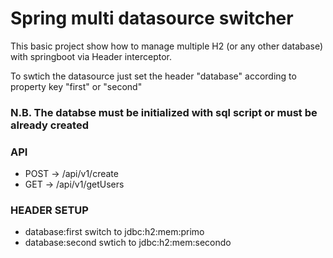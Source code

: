 # Spring multi datasource switcher
This basic project show how to manage multiple H2 (or any other database) with springboot via Header interceptor.

To swtich the datasource just set the header "database" according to property key "first" or "second"
### N.B. The databse must be initialized with sql script or must be already created

### API
- POST -> /api/v1/create 
- GET -> /api/v1/getUsers

### HEADER SETUP
- database:first switch to jdbc:h2:mem:primo
- database:second swtich to jdbc:h2:mem:secondo


